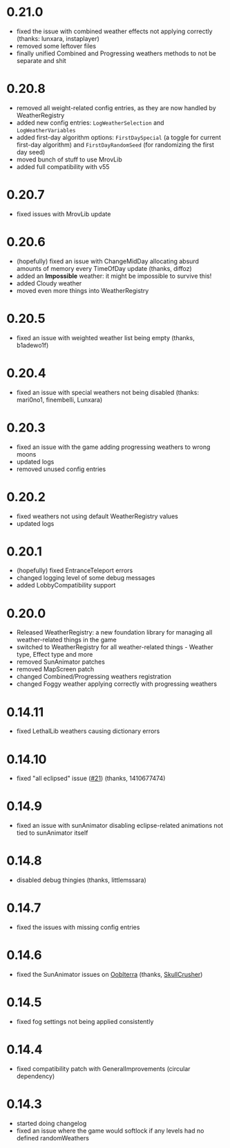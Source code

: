 # 0.21.0

- fixed the issue with combined weather effects not applying correctly (thanks: lunxara, instaplayer)
- removed some leftover files
- finally unified Combined and Progressing weathers methods to not be separate and shit

# 0.20.8

- removed all weight-related config entries, as they are now handled by WeatherRegistry
- added new config entries: `LogWeatherSelection` and `LogWeatherVariables`
- added first-day algorithm options: `FirstDaySpecial` (a toggle for current first-day algorithm) and `FirstDayRandomSeed` (for randomizing the first day seed)
- moved bunch of stuff to use MrovLib
- added full compatibility with v55

# 0.20.7

- fixed issues with MrovLib update

# 0.20.6

- (hopefully) fixed an issue with ChangeMidDay allocating absurd amounts of memory every TimeOfDay update (thanks, diffoz)
- added an **Impossible** weather: it might be impossible to survive this!
- added Cloudy weather
- moved even more things into WeatherRegistry

# 0.20.5

- fixed an issue with weighted weather list being empty (thanks, b1adewo1f)

# 0.20.4

- fixed an issue with special weathers not being disabled (thanks: mari0no1, finembelli, Lunxara)

# 0.20.3

- fixed an issue with the game adding progressing weathers to wrong moons
- updated logs
- removed unused config entries

# 0.20.2

- fixed weathers not using default WeatherRegistry values
- updated logs

# 0.20.1

- (hopefully) fixed EntranceTeleport errors
- changed logging level of some debug messages
- added LobbyCompatibility support

# 0.20.0

- Released WeatherRegistry: a new foundation library for managing all weather-related things in the game
- switched to WeatherRegistry for all weather-related things - Weather type, Effect type and more
- removed SunAnimator patches
- removed MapScreen patch
- changed Combined/Progressing weathers registration
- changed Foggy weather applying correctly with progressing weathers

# 0.14.11

- fixed LethalLib weathers causing dictionary errors

# 0.14.10

- fixed "all eclipsed" issue ([#21](https://github.com/AndreyMrovol/LethalWeatherTweaks/issues/21)) (thanks, 1410677474)

# 0.14.9

- fixed an issue with sunAnimator disabling eclipse-related animations not tied to sunAnimator itself

# 0.14.8

- disabled debug thingies (thanks, littlemssara)

# 0.14.7

- fixed the issues with missing config entries

# 0.14.6

- fixed the SunAnimator issues on [Ooblterra](https://thunderstore.io/c/lethal-company/p/Skeleton_Studios/Welcome_To_Ooblterra/) (thanks, [SkullCrusher](https://github.com/Skull220))

# 0.14.5

- fixed fog settings not being applied consistently

# 0.14.4

- fixed compatibility patch with GeneralImprovements (circular dependency)

# 0.14.3

- started doing changelog
- fixed an issue where the game would softlock if any levels had no defined randomWeathers
